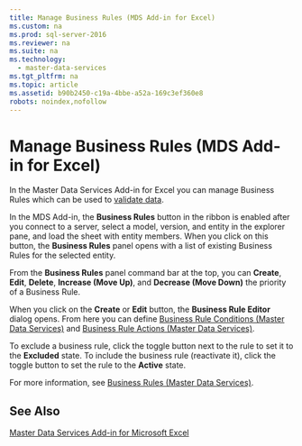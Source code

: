 ```yaml
---
title: Manage Business Rules (MDS Add-in for Excel)
ms.custom: na
ms.prod: sql-server-2016
ms.reviewer: na
ms.suite: na
ms.technology: 
  - master-data-services
ms.tgt_pltfrm: na
ms.topic: article
ms.assetid: b90b2450-c19a-4bbe-a52a-169c3ef360e8
robots: noindex,nofollow
---
```

# Manage Business Rules (MDS Add-in for Excel)
  In the Master Data Services Add\-in for Excel you can manage Business Rules which can be used to [validate data](../../Topics/TopicNameNotContainA/Validating-Data--MDS-Add-in-for-Excel-.md).  
  
 In the MDS Add\-in, the **Business Rules** button in the ribbon is enabled after you connect to a server, select a model, version, and entity in the explorer pane, and load the sheet with entity members. When you click on this button, the **Business Rules** panel opens with a list of existing Business Rules for the selected entity.  
  
 From the **Business Rules** panel command bar at the top, you can **Create**, **Edit**, **Delete**, **Increase \(Move Up\)**, and **Decrease \(Move Down\)** the priority of a Business Rule.  
  
 When you click on the **Create** or **Edit** button, the **Business Rule Editor** dialog opens. From here you can define [Business Rule Conditions &#40;Master Data Services&#41;](../../Topics/TopicNameNotContainA/Business-Rule-Conditions--Master-Data-Services-.md) and [Business Rule Actions &#40;Master Data Services&#41;](../../Topics/TopicNameNotContainA/Business-Rule-Actions--Master-Data-Services-.md).  
  
 To exclude a business rule, click the toggle button next to the  rule to set it to the **Excluded** state. To include the business rule \(reactivate it\), click the toggle button to set the rule to the **Active** state.  
  
 For more information, see [Business Rules &#40;Master Data Services&#41;](../../Topics/TopicNameNotContainA/Business-Rules--Master-Data-Services-.md).  
  
## See Also  
 [Master Data Services Add-in for Microsoft Excel](../../Topics/TopicNameNotContainA/Master-Data-Services-Add-in-for-Microsoft-Excel.md)  
  
  